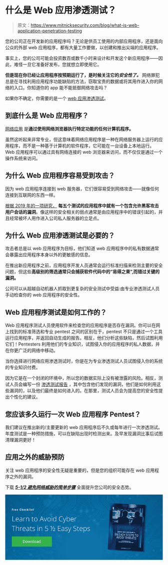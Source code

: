 # 什么是 Web 应用渗透测试？

> 原文：<https://www.mitnicksecurity.com/blog/what-is-web-application-penetration-testing>

您的公司正在开发新的应用程序吗？无论是供员工使用的内部应用程序，还是面向公众的外部 web 应用程序，都有大量工作要做，以创建和推出尖端的应用程序。

事实上，您的公司可能会投资数百或数千小时来设计和开发这个新应用程序——因此，难怪一旦它准备好发布，您就想立即使用它。

**但是现在你已经让应用程序按预期运行了，是时候关注它的*安全性了。*** 网络罪犯总是在寻找利用应用程序功能缺陷的方法，窃取宝贵的数据或将其用作进入你的网络的入口。你知道你的 app 能不能抵御网络攻击吗？

如果你不确定，你需要的是一个 [web 应用渗透测试](/web-application-pentesting)。

## 到底什么是 Web 应用程序？

[网络应用](https://www.lifewire.com/what-is-a-web-application-3486637) 是**通过使用网络浏览器执行特定功能的任何计算机程序。**

虽然这听起来非常专业，但这意味着网络应用程序是一种在网络服务器上运行的应用程序，而不是一种基于计算机的软件程序，它可能在一台设备上本地运行。Web 应用程序可以通过具有网络连接的 web 浏览器来访问，而不仅仅是通过一个操作系统来访问。

## 为什么 Web 应用程序容易受到攻击？

因为 web 应用程序连接到 web 服务器，它们很容易受到网络攻击——就像任何连接到互联网的东西一样。

[根据 2019 年的一项研究，](https://www.ptsecurity.com/ww-en/analytics/web-vulnerabilities-2020/) **每五个测试的应用程序中就有一个包含允许黑客攻击用户会话的漏洞**。像这样的安全相关的弱点通常是由应用程序中的错误引起的，并且经常被坏人用作进入公司私人服务器的立足点。

## 为什么 Web 应用渗透测试是必要的？

攻击者总是以 web 应用程序为目标，他们知道 web 应用程序中的私有数据通常会暴露出应用程序本身以外的更敏感的信息。

在推出新应用程序之前，应用程序开发人员通常会运行标准扫描来检测主要的安全问题，但这些**高级别的筛选通常只会捕获软件代码中的“易得之果”,而错过关键的漏洞。**

公司可以从超越自动机器人抓取到更复杂的安全测试中受益:由专业渗透测试人员手动检查你的 web 应用程序的安全性。

## Web 应用程序测试是如何工作的？

Web 应用程序测试人员使用软件来检查您的应用程序是否存在漏洞。你可以在网上找到的标准筛选和专业 pentest 之间的区别在于，pentest 不只是通过一个工具运行应用程序，并返回自动生成的报告。相反，他们分析这些缺陷，然后试图利用它们！Pentesters 利用他们的专业知识，试图侵入你的应用程序的私人数据，并在你更广泛的网络中移动。

当你选择进行网络应用渗透测试时，你是在为专业渗透测试人员试图侵入你的系统的专业知识付费。

因为它是在一个封闭的环境中，所以您的数据实际上没有被泄露的风险。相反，测试人员会编写一份 [渗透测试报告](https://www.mitnicksecurity.com/blog/the-anatomy-of-a-penetration-testing-report-an-infographic) ，其中包含他们发现的漏洞，他们是如何利用这些漏洞的，以及他们最终是如何进入的。在那里，测试人员会为提高您的安全性提出个性化的建议。

## 您应该多久运行一次 Web 应用程序 Pentest？

我们建议在推出新的/主要更新的 web 应用程序后不久或每年进行一次渗透测试。年度测试是一种预防措施，可以在缺陷出现时检测出来。及早发现漏洞比事后试图清理漏洞更好！

## 应用之外的威胁预防

关注 web 应用程序的安全性无疑是重要的，但是您的组织可能存在 web 应用程序之外的漏洞。

下载 [***5-1/2 避免网络威胁的简单步骤***](https://www.mitnicksecurity.com/lp-easy-steps-to-avoid-cyber-threats) 全面提升您公司的安全态势。

[![New call-to-action](img/95ee2efaa0b0e1050f47338da41f7869.png)](https://cta-redirect.hubspot.com/cta/redirect/3875471/7f9b1de1-cf7c-4700-8892-cdf9402b32cf)